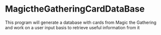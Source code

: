 # MagictheGatheringCardDataBase
This program will generate a database with cards from Magic the Gathering and work on a user input basis to retrieve useful information from it
